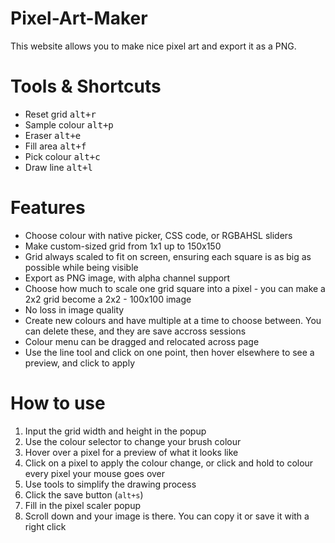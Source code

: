 # Pixel-Art-Maker
<p>This website allows you to make nice pixel art and export it as a PNG.</p>
<h1>Tools & Shortcuts</h1>
<ul>
  <li>Reset grid      <kbd>alt+r</kbd></li>
  <li>Sample colour   <kbd>alt+p</kbd></li>
  <li>Eraser          <kbd>alt+e</kbd></li>
  <li>Fill area       <kbd>alt+f</kbd></li>
  <li>Pick colour     <kbd>alt+c</kbd></li>
  <li>Draw line       <kbd>alt+l</kbd></li>
</ul>

# Features
<ul>
  <li>Choose colour with native picker, CSS code, or RGBAHSL sliders</li>
  <li>Make custom-sized grid from 1x1 up to 150x150</li>
  <li>Grid always scaled to fit on screen, ensuring each square is as big as possible while being visible</li>
  <li>Export as PNG image, with alpha channel support</li>
  <li>Choose how much to scale one grid square into a pixel - you can make a 2x2 grid become a 2x2 - 100x100 image</li>
  <li>No loss in image quality</li>
  <li>Create new colours and have multiple at a time to choose between. You can delete these, and they are save accross sessions</li>
  <li>Colour menu can be dragged and relocated across page</li>
  <li>Use the line tool and click on one point, then hover elsewhere to see a preview, and click to apply</li>
 </ul>
 
# How to use
<ol>
  <li>Input the grid width and height in the popup</li>
  <li>Use the colour selector to change your brush colour</li>
  <li>Hover over a pixel for a preview of what it looks like</li>
  <li>Click on a pixel to apply the colour change, or click and hold to colour every pixel your mouse goes over</li>
  <li>Use tools to simplify the drawing process</li>
  <li>Click the save button (<code>alt+s</code>)</li>
  <li>Fill in the pixel scaler popup</li>
  <li>Scroll down and your image is there. You can copy it or save it with a right click</li>
</ol>
